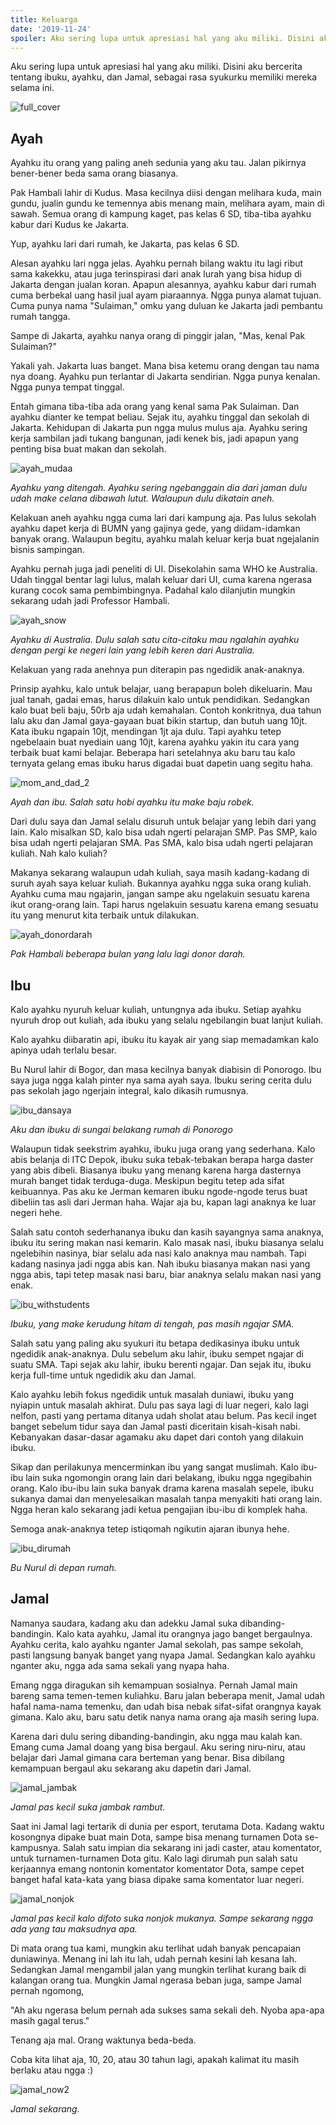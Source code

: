 ```yaml
---
title: Keluarga
date: '2019-11-24'
spoiler: Aku sering lupa untuk apresiasi hal yang aku miliki. Disini aku bercerita tentang ibuku, ayahku, dan Jamal, sebagai rasa syukurku memiliki mereka selama ini.
---
```


Aku sering lupa untuk apresiasi hal yang aku miliki. Disini aku bercerita tentang ibuku, ayahku, dan Jamal, sebagai rasa syukurku memiliki mereka selama ini.

![full_cover](full_cover_1.jpg)

## Ayah

Ayahku itu orang yang paling aneh sedunia yang aku tau. Jalan pikirnya bener-bener beda sama orang biasanya. 

Pak Hambali lahir di Kudus. Masa kecilnya diisi dengan melihara kuda, main gundu, jualin gundu ke temennya abis menang main, melihara ayam, main di sawah. Semua orang di kampung kaget, pas kelas 6 SD, tiba-tiba ayahku kabur dari Kudus ke Jakarta.

Yup, ayahku lari dari rumah, ke Jakarta, pas kelas 6 SD.

Alesan ayahku lari ngga jelas. Ayahku pernah bilang waktu itu lagi ribut sama kakekku, atau juga terinspirasi dari anak lurah yang bisa hidup di Jakarta dengan jualan koran. Apapun alesannya, ayahku kabur dari rumah cuma berbekal uang hasil jual ayam piaraannya. Ngga punya alamat tujuan. Cuma punya nama "Sulaiman," omku yang duluan ke Jakarta jadi pembantu rumah tangga.

Sampe di Jakarta, ayahku nanya orang di pinggir jalan, "Mas, kenal Pak Sulaiman?"

Yakali yah. Jakarta luas banget. Mana bisa ketemu orang dengan tau nama nya doang. Ayahku pun terlantar di Jakarta sendirian. Ngga punya kenalan. Ngga punya tempat tinggal.

Entah gimana tiba-tiba ada orang yang kenal sama Pak Sulaiman. Dan ayahku dianter ke tempat beliau. Sejak itu, ayahku tinggal dan sekolah di Jakarta. Kehidupan di Jakarta pun ngga mulus mulus aja. Ayahku sering kerja sambilan jadi tukang bangunan, jadi kenek bis, jadi apapun yang penting bisa buat makan dan sekolah.

![ayah_mudaa](ayah_muda.jpg)

*Ayahku yang ditengah. Ayahku sering ngebanggain dia dari jaman dulu udah make celana dibawah lutut. Walaupun dulu dikatain aneh.*

Kelakuan aneh ayahku ngga cuma lari dari kampung aja. Pas lulus sekolah ayahku dapet kerja di BUMN yang gajinya gede, yang diidam-idamkan banyak orang. Walaupun begitu, ayahku malah keluar kerja buat ngejalanin bisnis sampingan.

Ayahku pernah juga jadi peneliti di UI. Disekolahin sama WHO ke Australia. Udah tinggal bentar lagi lulus, malah keluar dari UI, cuma karena ngerasa kurang cocok sama pembimbingnya. Padahal kalo dilanjutin mungkin sekarang udah jadi Professor Hambali.

![ayah_snow](ayah_snow.jpg)

*Ayahku di Australia. Dulu salah satu cita-citaku mau ngalahin ayahku dengan pergi ke negeri lain yang lebih keren dari Australia.*

Kelakuan yang rada anehnya pun diterapin pas ngedidik anak-anaknya.

Prinsip ayahku, kalo untuk belajar, uang berapapun boleh dikeluarin. Mau jual tanah, gadai emas, harus dilakuin kalo untuk pendidikan. Sedangkan kalo buat beli baju, 50rb aja udah kemahalan. Contoh konkritnya, dua tahun lalu aku dan Jamal gaya-gayaan buat bikin startup, dan butuh uang 10jt. Kata ibuku ngapain 10jt, mendingan 1jt aja dulu. Tapi ayahku tetep ngebelaain buat nyediain uang 10jt, karena ayahku yakin itu cara yang terbaik buat kami belajar. Beberapa hari setelahnya aku baru tau kalo ternyata gelang emas ibuku harus digadai buat dapetin uang segitu haha.

![mom_and_dad_2](mom_and_dad_2.jpg)

*Ayah dan ibu. Salah satu hobi ayahku itu make baju robek.*

Dari dulu saya dan Jamal selalu disuruh untuk belajar yang lebih dari yang lain. Kalo misalkan SD, kalo bisa udah ngerti pelarajan SMP. Pas SMP, kalo bisa udah ngerti pelajaran SMA. Pas SMA, kalo bisa udah ngerti pelajaran kuliah. Nah kalo kuliah?

Makanya sekarang walaupun udah kuliah, saya masih kadang-kadang di suruh ayah saya keluar kuliah. Bukannya ayahku ngga suka orang kuliah. Ayahku cuma mau ngajarin, jangan sampe aku ngelakuin sesuatu karena ikut orang-orang lain. Tapi harus ngelakuin sesuatu karena emang sesuatu itu yang menurut kita terbaik untuk dilakukan.

![ayah_donordarah](ayah_donordarah.jpg)

*Pak Hambali beberapa bulan yang lalu lagi donor darah.*

## Ibu

Kalo ayahku nyuruh keluar kuliah, untungnya ada ibuku. Setiap ayahku nyuruh drop out kuliah, ada ibuku yang selalu ngebilangin buat lanjut kuliah.

Kalo ayahku diibaratin api, ibuku itu kayak air yang siap memadamkan kalo apinya udah terlalu besar.

Bu Nurul lahir di Bogor, dan masa kecilnya banyak diabisin di Ponorogo. Ibu saya juga ngga kalah pinter nya sama ayah saya. Ibuku sering cerita dulu pas sekolah jago ngerjain integral, kalo dikasih rumusnya.

![ibu_dansaya](ibu_dansaya.jpg)

*Aku dan ibuku di sungai belakang rumah di Ponorogo*

Walaupun tidak seekstrim ayahku, ibuku juga orang yang sederhana. Kalo abis belanja di ITC Depok, ibuku suka tebak-tebakan berapa harga daster yang abis dibeli. Biasanya ibuku yang menang karena harga dasternya murah banget tidak terduga-duga. Meskipun begitu tetep ada sifat keibuannya. Pas aku ke Jerman kemaren ibuku ngode-ngode terus buat dibeliin tas asli dari Jerman haha. Wajar aja bu, kapan lagi anaknya ke luar negeri hehe.

Salah satu contoh sederhananya ibuku dan kasih sayangnya sama anaknya, ibuku itu sering makan nasi kemarin. Kalo masak nasi, ibuku biasanya selalu ngelebihin nasinya, biar selalu ada nasi kalo anaknya mau nambah. Tapi kadang nasinya jadi ngga abis kan. Nah ibuku biasanya makan nasi yang ngga abis, tapi tetep masak nasi baru, biar anaknya selalu makan nasi yang enak.

![ibu_withstudents](ibu_withstudents.jpg)

*Ibuku, yang make kerudung hitam di tengah, pas masih ngajar SMA.*

Salah satu yang paling aku syukuri itu betapa dedikasinya ibuku untuk ngedidik anak-anaknya. Dulu sebelum aku lahir, ibuku sempet ngajar di suatu SMA. Tapi sejak aku lahir, ibuku berenti ngajar. Dan sejak itu, ibuku kerja full-time untuk ngedidik aku dan Jamal.

Kalo ayahku lebih fokus ngedidik untuk masalah duniawi, ibuku yang nyiapin untuk masalah akhirat. Dulu pas saya lagi di luar negeri, kalo lagi nelfon, pasti yang pertama ditanya udah sholat atau belum. Pas kecil inget banget sebelum tidur saya dan Jamal pasti diceritain kisah-kisah nabi. Kebanyakan dasar-dasar agamaku aku dapet dari contoh yang dilakuin ibuku.

Sikap dan perilakunya mencerminkan ibu yang sangat muslimah. Kalo ibu-ibu lain suka ngomongin orang lain dari belakang, ibuku ngga ngegibahin orang. Kalo ibu-ibu lain suka banyak drama karena masalah sepele, ibuku sukanya damai dan menyelesaikan masalah tanpa menyakiti hati orang lain. Ngga heran kalo sekarang jadi ketua pengajian ibu-ibu di komplek haha.

Semoga anak-anaknya tetep istiqomah ngikutin ajaran ibunya hehe.

![ibu_dirumah](ibu_dirumah.jpg)

*Bu Nurul di depan rumah.*

## Jamal

Namanya saudara, kadang aku dan adekku Jamal suka dibanding-bandingin. Kalo kata ayahku, Jamal itu orangnya jago banget bergaulnya. Ayahku cerita, kalo ayahku nganter Jamal sekolah, pas sampe sekolah, pasti langsung banyak banget yang nyapa Jamal. Sedangkan kalo ayahku nganter aku, ngga ada sama sekali yang nyapa haha.

Emang ngga diragukan sih kemampuan sosialnya. Pernah Jamal main bareng sama temen-temen kuliahku. Baru jalan beberapa menit, Jamal udah hafal nama-nama temenku, dan udah bisa nebak sifat-sifat orangnya kayak gimana. Kalo aku, baru satu detik nanya nama orang aja masih sering lupa.

Karena dari dulu sering dibanding-bandingin, aku ngga mau kalah kan. Emang cuma Jamal doang yang bisa bergaul. Aku sering niru-niru, atau belajar dari Jamal gimana cara berteman yang benar. Bisa dibilang kemampuan bergaul aku sekarang aku dapetin dari Jamal. 

![jamal_jambak](jamal_jambak.jpg)

*Jamal pas kecil suka jambak rambut.*

Saat ini Jamal lagi tertarik di dunia per esport, terutama Dota. Kadang waktu kosongnya dipake buat main Dota, sampe bisa menang turnamen Dota se-kampusnya. Salah satu impian dia sekarang ini jadi caster, atau komentator, untuk turnamen-turnamen Dota gitu. Kalo lagi dirumah pun salah satu kerjaannya emang nontonin komentator komentator Dota, sampe cepet banget hafal kata-kata yang biasa dipake sama komentator luar negeri.

![jamal_nonjok](jamal_nonjok.jpg)

*Jamal pas kecil kalo difoto suka nonjok mukanya. Sampe sekarang ngga ada yang tau maksudnya apa.*

Di mata orang tua kami, mungkin aku terlihat udah banyak pencapaian duniawinya. Menang ini lah itu lah, udah pernah kesini lah kesana lah. Sedangkan Jamal mengambil jalan yang mungkin terlihat kurang baik di kalangan orang tua. Mungkin Jamal ngerasa beban juga, sampe Jamal pernah ngomong,

"Ah aku ngerasa belum pernah ada sukses sama sekali deh. Nyoba apa-apa masih gagal terus."

Tenang aja mal. Orang waktunya beda-beda. 

Coba kita lihat aja, 10, 20, atau 30 tahun lagi, apakah kalimat itu masih berlaku atau ngga :)

![jamal_now2](jamal_now2.jpg)

*Jamal sekarang.*